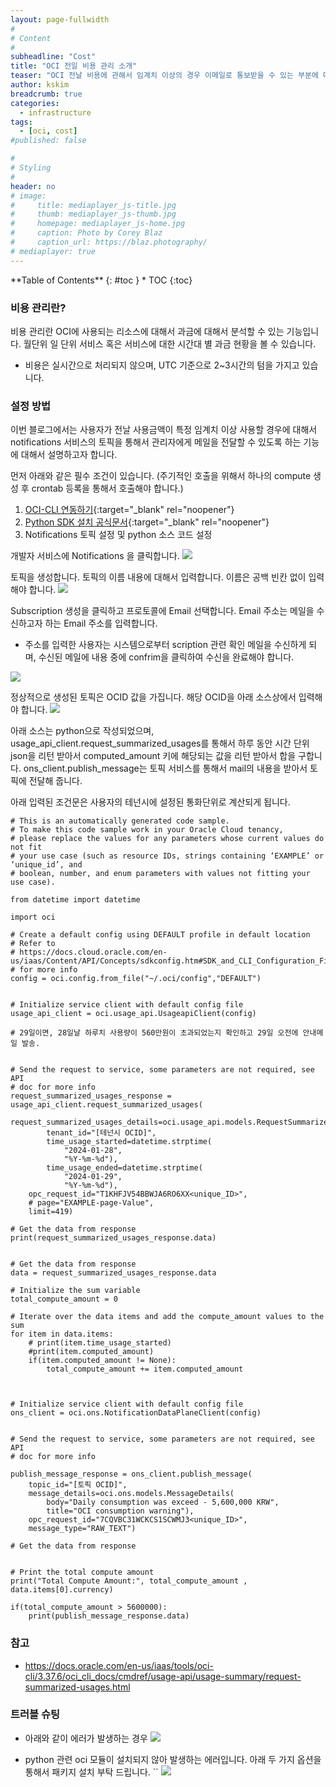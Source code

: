 ```yaml
---
layout: page-fullwidth
#
# Content
#
subheadline: "Cost"
title: "OCI 전일 비용 관리 소개"
teaser: "OCI 전날 비용에 관해서 임계치 이상의 경우 이메일로 통보받을 수 있는 부분에 대해서 알아봅니다."
author: kskim
breadcrumb: true
categories:
  - infrastructure
tags:
  - [oci, cost]
#published: false

#
# Styling
#
header: no
# image:
#     title: mediaplayer_js-title.jpg
#     thumb: mediaplayer_js-thumb.jpg
#     homepage: mediaplayer_js-home.jpg
#     caption: Photo by Corey Blaz
#     caption_url: https://blaz.photography/
# mediaplayer: true
---
```


<div class="panel radius" markdown="1">
**Table of Contents**
{: #toc }
*  TOC
{:toc}
</div>


### 비용 관리란?
비용 관리란 OCI에 사용되는 리소스에 대해서 과금에 대해서 분석할 수 있는 기능입니다. 월단위 일 단위 서비스 혹은 서비스에 대한 시간대 별 과금 현황을 볼 수 있습니다.
- 비용은 실시간으로 처리되지 않으며, UTC 기준으로 2~3시간의 텀을 가지고 있습니다.

### 설정 방법
이번 블로그에서는 사용자가 전날 사용금액이 특정 임계치 이상 사용할 경우에 대해서 notifications 서비스의 토픽을 통해서 관리자에게 메일을 전달할 수 있도록 하는 기능에 대해서 설명하고자 합니다. 

먼저 아래와 같은 필수 조건이 있습니다. (주기적인 호출을 위해서 하나의 compute 생성 후 crontab 등록을 통해서 호출해야 합니다.) 
1. [OCI-CLI 연동하기](https://the-team-oasis.github.io/getting-started/ocicli-config/){:target="_blank" rel="noopener"}
2. [Python SDK 설치 공식문서](https://docs.oracle.com/en-us/iaas/Content/API/SDKDocs/pythonsdk.htm){:target="_blank" rel="noopener"}
3. Notifications 토픽 설정 및 python 소스 코드 설정


개발자 서비스에 Notifications 을 클릭합니다.
![](/images/infrastructure/cost-1.png " ")

토픽을 생성합니다. 토픽의 이름 내용에 대해서 입력합니다. 이름은 공백 빈칸 없이 입력해야 합니다.
![](/images/infrastructure/cost-2.png " ")

Subscription 생성을 클릭하고 프로토콜에 Email 선택합니다. Email 주소는 메일을 수신하고자 하는 Email 주소를 입력합니다.
- 주소를 입력한 사용자는 시스템으로부터 scription 관련 확인 메일을 수신하게 되며, 수신된 메일에 내용 중에 confrim을 클릭하여 수신을 완료해야 합니다.

![](/images/infrastructure/cost-3.png " ")

정상적으로 생성된 토픽은 OCID 값을 가집니다. 해당 OCID을 아래 소스상에서 입력해야 합니다.
![](/images/infrastructure/cost-4.png " ")


아래 소스는 python으로 작성되었으며, usage_api_client.request_summarized_usages를 통해서 하루 동안 시간 단위 json을 리턴 받아서 computed_amount 키에 해당되는 값을 리턴 받아서 합을 구합니다.
ons_client.publish_message는 토픽 서비스를 통해서 mail의 내용을 받아서 토픽에 전달해 줍니다.

아래 입력된 조건문은 사용자의 테넌시에 설정된 통화단위로 계산되게 됩니다.

```source
# This is an automatically generated code sample.
# To make this code sample work in your Oracle Cloud tenancy,
# please replace the values for any parameters whose current values do not fit
# your use case (such as resource IDs, strings containing ‘EXAMPLE’ or ‘unique_id’, and
# boolean, number, and enum parameters with values not fitting your use case).

from datetime import datetime

import oci

# Create a default config using DEFAULT profile in default location
# Refer to
# https://docs.cloud.oracle.com/en-us/iaas/Content/API/Concepts/sdkconfig.htm#SDK_and_CLI_Configuration_File
# for more info
config = oci.config.from_file("~/.oci/config","DEFAULT")


# Initialize service client with default config file
usage_api_client = oci.usage_api.UsageapiClient(config)

# 29일이면, 28일날 하루치 사용량이 560만원이 초과되었는지 확인하고 29일 오전에 안내메일 발송.


# Send the request to service, some parameters are not required, see API
# doc for more info
request_summarized_usages_response = usage_api_client.request_summarized_usages(
    request_summarized_usages_details=oci.usage_api.models.RequestSummarizedUsagesDetails(
        tenant_id="[테넌시 OCID]",
        time_usage_started=datetime.strptime(
            "2024-01-28",
            "%Y-%m-%d"),
        time_usage_ended=datetime.strptime(
            "2024-01-29",
            "%Y-%m-%d"),
    opc_request_id="T1KHFJV54BBWJA6RO6XX<unique_ID>",
    # page="EXAMPLE-page-Value",
    limit=419)

# Get the data from response
print(request_summarized_usages_response.data)


# Get the data from response
data = request_summarized_usages_response.data

# Initialize the sum variable
total_compute_amount = 0

# Iterate over the data items and add the compute_amount values to the sum
for item in data.items:
    # print(item.time_usage_started)
    #print(item.computed_amount)
    if(item.computed_amount != None):
        total_compute_amount += item.computed_amount



# Initialize service client with default config file
ons_client = oci.ons.NotificationDataPlaneClient(config)


# Send the request to service, some parameters are not required, see API
# doc for more info

publish_message_response = ons_client.publish_message(
    topic_id="[토픽 OCID]",
    message_details=oci.ons.models.MessageDetails(
        body="Daily consumption was exceed - 5,600,000 KRW",
        title="OCI consumption warning"),
    opc_request_id="7CQVBC31WCKCS1SCWMJ3<unique_ID>",
    message_type="RAW_TEXT")

# Get the data from response


# Print the total compute amount
print("Total Compute Amount:", total_compute_amount , data.items[0].currency)

if(total_compute_amount > 5600000):
    print(publish_message_response.data)

````

### 참고
* https://docs.oracle.com/en-us/iaas/tools/oci-cli/3.37.6/oci_cli_docs/cmdref/usage-api/usage-summary/request-summarized-usages.html

### 트러블 슈팅
- 아래와 같이 에러가 발생하는 경우
![](/images/infrastructure/trouble-1.png " ")

- python 관련 oci 모듈이 설치되지 않아 발생하는 에러입니다. 아래 두 가지 옵션을 통해서 패키지 설치 부탁 드립니다. 
``
![](/images/infrastructure/trouble-2.png " ")